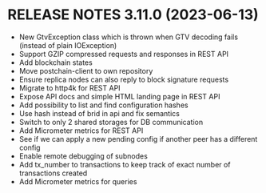 # RELEASE NOTES 3.11.0 (2023-06-13)

* New GtvException class which is thrown when GTV decoding fails (instead of plain IOException)
* Support GZIP compressed requests and responses in REST API
* Add blockchain states
* Move postchain-client to own repository
* Ensure replica nodes can also reply to block signature requests
* Migrate to http4k for REST API
* Expose API docs and simple HTML landing page in REST API
* Add possibility to list and find configuration hashes
* Use hash instead of brid in api and fix semantics
* Switch to only 2 shared storages for DB communication
* Add Micrometer metrics for REST API
* See if we can apply a new pending config if another peer has a different config
* Enable remote debugging of subnodes
* Add tx_number to transactions to keep track of exact number of transactions created
* Add Micrometer metrics for queries
